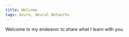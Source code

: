 ```yaml
---
title: Welcome
tags: Azure, Neural Networks
---
```


Welcome to my endeavor to share what I learn with you.